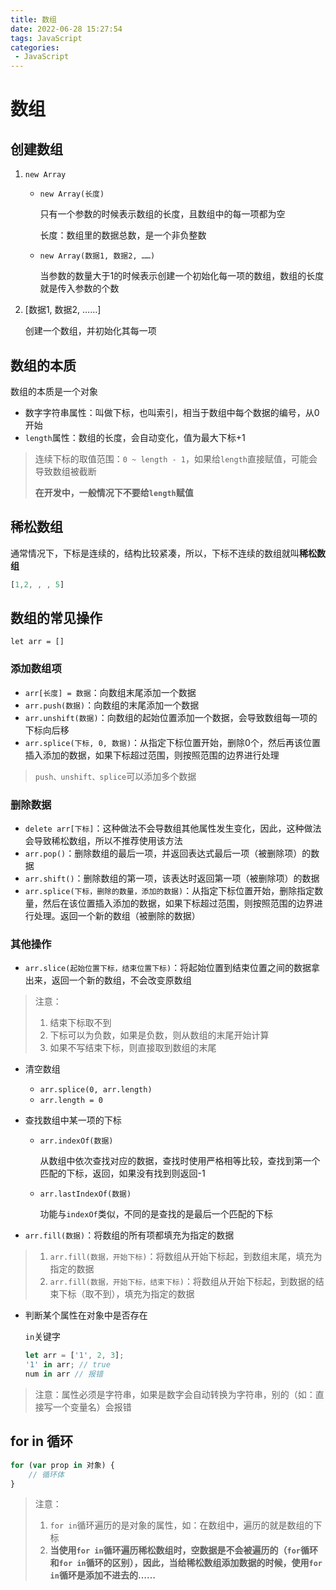 ```yaml
---
title: 数组
date: 2022-06-28 15:27:54
tags: JavaScript
categories:
 - JavaScript
---
```


# 数组

## 创建数组

1. `new Array`

   - `new Array(长度)`

     只有一个参数的时候表示数组的长度，且数组中的每一项都为空

     长度：数组里的数据总数，是一个非负整数

   - `new Array(数据1, 数据2, ……)`

     当参数的数量大于1的时候表示创建一个初始化每一项的数组，数组的长度就是传入参数的个数

2. [数据1, 数据2, ……]

   创建一个数组，并初始化其每一项

## 数组的本质

数组的本质是一个对象

- 数字字符串属性：叫做下标，也叫索引，相当于数组中每个数据的编号，从0开始
- `length`属性：数组的长度，会自动变化，值为最大下标+1

> 连续下标的取值范围：`0 ~ length - 1`，如果给`length`直接赋值，可能会导致数组被截断
>
> **在开发中，一般情况下不要给`length`赋值**

## 稀松数组

通常情况下，下标是连续的，结构比较紧凑，所以，下标不连续的数组就叫**稀松数组**

```js
[1,2, , , 5]
```

## 数组的常见操作

`let arr = []`

### 添加数组项

- `arr[长度] = 数据`：向数组末尾添加一个数据
- `arr.push(数据)`：向数组的末尾添加一个数据
- `arr.unshift(数据)`：向数组的起始位置添加一个数据，会导致数组每一项的下标向后移
- `arr.splice(下标, 0, 数据)`：从指定下标位置开始，删除0个，然后再该位置插入添加的数据，如果下标超过范围，则按照范围的边界进行处理

> `push、unshift、splice`可以添加多个数据

### 删除数据

- `delete arr[下标]`：这种做法不会导数组其他属性发生变化，因此，这种做法会导致稀松数组，所以不推荐使用该方法
- `arr.pop()`：删除数组的最后一项，并返回表达式最后一项（被删除项）的数据
- `arr.shift()`：删除数组的第一项，该表达时返回第一项（被删除项）的数据
- `arr.splice(下标，删除的数量，添加的数据)`：从指定下标位置开始，删除指定数量，然后在该位置插入添加的数据，如果下标超过范围，则按照范围的边界进行处理。返回一个新的数组（被删除的数据）

### 其他操作

- `arr.slice(起始位置下标，结束位置下标)`：将起始位置到结束位置之间的数据拿出来，返回一个新的数组，不会改变原数组

> 注意：
>
> 1. 结束下标取不到
> 2. 下标可以为负数，如果是负数，则从数组的末尾开始计算
> 3. 如果不写结束下标，则直接取到数组的末尾

- 清空数组
  - `arr.splice(0, arr.length)`
  - `arr.length = 0`

- 查找数组中某一项的下标

  - `arr.indexOf(数据)`

    从数组中依次查找对应的数据，查找时使用严格相等比较，查找到第一个匹配的下标，返回，如果没有找到则返回-1

  - `arr.lastIndexOf(数据)`

    功能与`indexOf`类似，不同的是查找的是最后一个匹配的下标

- `arr.fill(数据)`：将数组的所有项都填充为指定的数据

> 1. `arr.fill(数据，开始下标)`：将数组从开始下标起，到数组末尾，填充为指定的数据
> 2. `arr.fill(数据，开始下标，结束下标)`：将数组从开始下标起，到数据的结束下标（取不到），填充为指定的数据

- 判断某个属性在对象中是否存在

  `in`关键字

  ```js
  let arr = ['1', 2, 3];
  '1' in arr; // true
  num in arr // 报错
  ```

> 注意：属性必须是字符串，如果是数字会自动转换为字符串，别的（如：直接写一个变量名）会报错

## for in 循环

```js
for (var prop in 对象) {
    // 循环体
}
```

> 注意：
>
> 1. `for in`循环遍历的是对象的属性，如：在数组中，遍历的就是数组的下标
> 2. **当使用`for in`循环遍历稀松数组时，空数据是不会被遍历的（`for`循环和`for in`循环的区别），因此，当给稀松数组添加数据的时候，使用`for in`循环是添加不进去的……**





